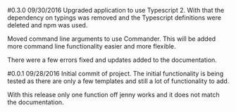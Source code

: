 #0.3.0 09/30/2016
Upgraded application to use Typescript 2.  With that the dependency on typings was removed and the Typescript
definitions were deleted and npm was used.

Moved command line arguments to use Commander. This will be added more command line functionality easier
and more flexible.

There were a few errors fixed and updates added to the documentation. 

#0.0.1 09/28/2016
Initial commit of project.  The initial functionality is being tested as there are only a few templates
and still a lot of functionality to add.

With this release only one function off jenny works and it does not match the documentation.